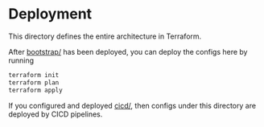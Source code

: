 # Deployment

This directory defines the entire architecture in Terraform.

After [bootstrap/](../../bootstrap) has been deployed, you can deploy the
configs here by running

```bash
terraform init
terraform plan
terraform apply
```

If you configured and deployed [cicd/](../../cicd), then configs under this
directory are deployed by CICD pipelines.
